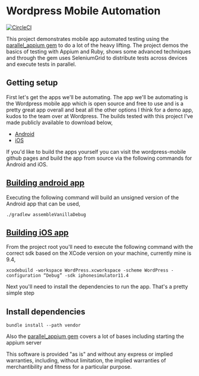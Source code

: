 # Wordpress Mobile Automation

[![CircleCI](https://circleci.com/gh/JavonDavis/Wordpress-Open-Source-Automation-Ruby.svg?style=svg)](https://circleci.com/gh/JavonDavis/Wordpress-Open-Source-Automation-Ruby)

This project demonstrates mobile app automated testing using the [parallel_appium gem](https://github.com/JavonDavis/parallel_appium) to do a lot of the heavy lifting. The 
project demos the basics of testing with Appium and Ruby, shows some advanced techniques and through the gem uses SeleniumGrid
to distribute tests across devices and execute tests in parallel.

## Getting setup

First let's get the apps we'll be automating. 
The app we'll be automating is the Wordpress mobile app which is open source and free to use and is a pretty great app
 overall and beat all the other options I think for a demo app, kudos to the team over at Wordpress. The builds tested with this project I've made publicly available to download below,

* [Android](https://drive.google.com/file/d/1Hb2z7guNc8ch1o11mmuP5aioJ_Endal3/view?usp=sharing)
* [iOS](https://drive.google.com/file/d/18ODObtGuG3UYhgst-6h6ucn79_kYTxwD/view?usp=sharing)

If you'd like to build the apps yourself you can visit the wordpress-mobile github pages and build the app from source via the following commands
for Android and iOS. 


## [Building android app](https://github.com/wordpress-mobile/WordPress-Android) 

Executing the following command will build an unsigned version of the Android app that can be used, 

```./gradlew assembleVanillaDebug```


## [Building iOS app](https://github.com/wordpress-mobile/WordPress-iOS) 

From the project root you'll need to execute the following command with the correct sdk based on the XCode version on your machine, currently mine is 9.4,

```xcodebuild -workspace WordPress.xcworkspace -scheme WordPress -configuration “Debug” -sdk iphonesimulator11.4```


Next you'll need to install the dependencies to run the app. That's a pretty simple step

## Install dependencies

```bundle install --path vendor```

Also the [parallel_appium gem](https://github.com/JavonDavis/parallel_appium) covers a lot of bases including starting the appium server

[//]: # (export DEVELOPER_DIR=/Applications/Xcode.app/Contents/Developer
export ANDROID_HOME=/Users/javondavis-qw/Library/Android/sdk
export ANDROID_AVD_HOME=~/.android/avd
export PATH=$ANDROID_HOME/platform-tools:$PATH
export PATH=$ANDROID_HOME/tools:$PATH
export PATH=$ANDROID_HOME/tools/bin:$PATH
export JAVA_HOME=$\(/usr/libexec/java_home\) Remove \
export PATH=${JAVA_HOME}/bin:$PATH
export PATH=$ANDROID_HOME/emulator:$PATH)

This software is provided "as is" and without any express or implied warranties, including, without limitation, 
the implied warranties of merchantibility and fitness for a particular purpose.
